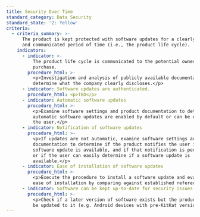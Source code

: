 ```yaml
---
title: Security Over Time
standard_category: Data Security
standard_state: '2: Yellow'
criteria:
  - criteria_summary: >-
      The product is kept protected with software updates for a clearly defined
      and communicated period of time (i.e., the product life cycle).
    indicators:
      - indicator: >-
          The product life cycle is communicated to the potential owner before
          purchase.
        procedure_html: >-
          <p>Investigation and analysis of publicly available documentation to
          determine what the company clearly discloses.</p>
      - indicator: Software updates are authenticated.
        procedure_html: <p>TBD</p>
      - indicator: Automatic software updates
        procedure_html: >-
          <p>Examine software settings and product documentation to determine if
          automatic software updates are enabled by default or can be enabled by
          the user.</p>
      - indicator: Notification of software updates
        procedure_html: >-
          <p>If updates are not automatic, examine software settings and product
          documentation to determine if the product notifies the user if a
          software update is available, and if that notification is persistent,
          or if the user can easily determine if a software update is
          available.</p>
      - indicator: Ease of installation of software updates
        procedure_html: >-
          <p>Execute the procedure to install a software update and evaluate the
          ease of installation by comparing against established references.</p>
      - indicator: Software can be kept up-to-date for security issues.
        procedure_html: >-
          <p>Check if a later version of software exists but the product cannot
          be updated to it (e.g. Android devices with pre-KitKat versions).</p>
---
```


